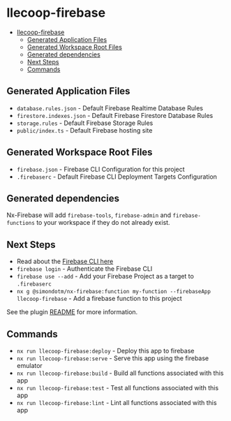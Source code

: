 # llecoop-firebase

- [llecoop-firebase](#llecoop-firebase)
  - [Generated Application Files](#generated-application-files)
  - [Generated Workspace Root Files](#generated-workspace-root-files)
  - [Generated dependencies](#generated-dependencies)
  - [Next Steps](#next-steps)
  - [Commands](#commands)

## Generated Application Files

- `database.rules.json` - Default Firebase Realtime Database Rules
- `firestore.indexes.json` - Default Firebase Firestore Database Rules
- `storage.rules` - Default Firebase Storage Rules
- `public/index.ts` - Default Firebase hosting site

## Generated Workspace Root Files

- `firebase.json` - Firebase CLI Configuration for this project
- `.firebaserc` - Default Firebase CLI Deployment Targets Configuration

## Generated dependencies

Nx-Firebase will add `firebase-tools`, `firebase-admin` and `firebase-functions` to your workspace if they do not already exist.

## Next Steps

- Read about the [Firebase CLI here](https://firebase.google.com/docs/cli)
- `firebase login` - Authenticate the Firebase CLI
- `firebase use --add` - Add your Firebase Project as a target to `.firebaserc`
- `nx g @simondotm/nx-firebase:function my-function --firebaseApp llecoop-firebase` - Add a firebase function to this project

See the plugin [README](https://github.com/simondotm/nx-firebase/blob/main/README.md) for more information.

## Commands

- `nx run llecoop-firebase:deploy` - Deploy this app to firebase
- `nx run llecoop-firebase:serve` - Serve this app using the firebase emulator
- `nx run llecoop-firebase:build` - Build all functions associated with this app
- `nx run llecoop-firebase:test` - Test all functions associated with this app
- `nx run llecoop-firebase:lint` - Lint all functions associated with this app
